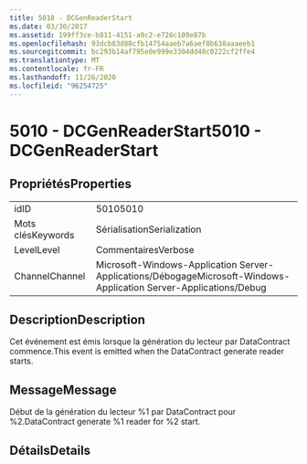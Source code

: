 ```yaml
---
title: 5010 - DCGenReaderStart
ms.date: 03/30/2017
ms.assetid: 199ff3ce-b811-4151-a9c2-e726c109e87b
ms.openlocfilehash: 93dcb83d88cfb14754aaeb7a6aef8b638aaaeeb1
ms.sourcegitcommit: bc293b14af795e0e999e3304dd40c0222cf2ffe4
ms.translationtype: MT
ms.contentlocale: fr-FR
ms.lasthandoff: 11/26/2020
ms.locfileid: "96254725"
---
```

# <a name="5010---dcgenreaderstart"></a><span data-ttu-id="65c3d-102">5010 - DCGenReaderStart</span><span class="sxs-lookup"><span data-stu-id="65c3d-102">5010 - DCGenReaderStart</span></span>

## <a name="properties"></a><span data-ttu-id="65c3d-103">Propriétés</span><span class="sxs-lookup"><span data-stu-id="65c3d-103">Properties</span></span>  
  
|||  
|-|-|  
|<span data-ttu-id="65c3d-104">id</span><span class="sxs-lookup"><span data-stu-id="65c3d-104">ID</span></span>|<span data-ttu-id="65c3d-105">5010</span><span class="sxs-lookup"><span data-stu-id="65c3d-105">5010</span></span>|  
|<span data-ttu-id="65c3d-106">Mots clés</span><span class="sxs-lookup"><span data-stu-id="65c3d-106">Keywords</span></span>|<span data-ttu-id="65c3d-107">Sérialisation</span><span class="sxs-lookup"><span data-stu-id="65c3d-107">Serialization</span></span>|  
|<span data-ttu-id="65c3d-108">Level</span><span class="sxs-lookup"><span data-stu-id="65c3d-108">Level</span></span>|<span data-ttu-id="65c3d-109">Commentaires</span><span class="sxs-lookup"><span data-stu-id="65c3d-109">Verbose</span></span>|  
|<span data-ttu-id="65c3d-110">Channel</span><span class="sxs-lookup"><span data-stu-id="65c3d-110">Channel</span></span>|<span data-ttu-id="65c3d-111">Microsoft-Windows-Application Server-Applications/Débogage</span><span class="sxs-lookup"><span data-stu-id="65c3d-111">Microsoft-Windows-Application Server-Applications/Debug</span></span>|  
  
## <a name="description"></a><span data-ttu-id="65c3d-112">Description</span><span class="sxs-lookup"><span data-stu-id="65c3d-112">Description</span></span>  

 <span data-ttu-id="65c3d-113">Cet événement est émis lorsque la génération du lecteur par DataContract commence.</span><span class="sxs-lookup"><span data-stu-id="65c3d-113">This event is emitted when the DataContract generate reader starts.</span></span>  
  
## <a name="message"></a><span data-ttu-id="65c3d-114">Message</span><span class="sxs-lookup"><span data-stu-id="65c3d-114">Message</span></span>  

 <span data-ttu-id="65c3d-115">Début de la génération du lecteur %1 par DataContract pour %2.</span><span class="sxs-lookup"><span data-stu-id="65c3d-115">DataContract generate %1 reader for %2 start.</span></span>  
  
## <a name="details"></a><span data-ttu-id="65c3d-116">Détails</span><span class="sxs-lookup"><span data-stu-id="65c3d-116">Details</span></span>
